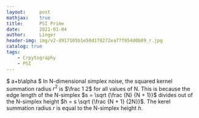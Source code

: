 ```yaml
---
layout:     post
mathjax:    true
title:      PSI Prime
date:       2021-01-04
author:     Linger
header-img: img/v2-d917105b1e50d178272ea77f954d0b89_r.jpg
catalog: true
tags:
    - Crpytography
    - PSI
---
```

$ a+b\alpha $
In N-dimensional simplex noise, the squared kernel summation radius $r^2$ is $\frac 1 2$
for all values of N. This is because the edge length of the N-simplex $s = \sqrt {\frac {N} {N + 1}}$
divides out of the N-simplex height $h = s \sqrt {\frac {N + 1} {2N}}$.
The kerel summation radius $r$ is equal to the N-simplex height $h$.
